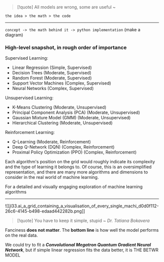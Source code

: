 > [!quote] All models are wrong, some are useful ~ 

`the idea > the math > the code`

---

`concept -> the math behind it -> python implementation` (make a diagram)

### High-level snapshot, in rough order of importance

Supervised Learning:
- Linear Regression (Simple, Supervised)
- Decision Trees (Moderate, Supervised)
- Random Forest (Moderate, Supervised)
- Support Vector Machines (Complex, Supervised)
- Neural Networks (Complex, Supervised)

Unsupervised Learning:
- K-Means Clustering (Moderate, Unsupervised)
- Principal Component Analysis (PCA) (Moderate, Unsupervised)
- Gaussian Mixture Model (GMM) (Moderate, Unsupervised)
- Hierarchical Clustering (Moderate, Unsupervised)

Reinforcement Learning:
- Q-Learning (Moderate, Reinforcement)
- Deep Q-Network (DQN) (Complex, Reinforcement)
- Proximal Policy Optimization (PPO) (Complex, Reinforcement)

Each algorithm's position on the grid would roughly indicate its complexity and the type of learning it belongs to. Of course, this is an oversimplified representation, and there are many more algorithms and dimensions to consider in the real world of machine learning.

For a detailed and visually engaging exploration of machine learning algorithms

---

![[jl33.ai_a_grid_containing_a_visualisation_of_every_single_machi_d0d0f112-26c6-4145-b498-edaad442282b.png]]

> [!quote] You have to keep it simple, stupid ~ *Dr. Tatiana Bokavera*

Fanciness **does not matter**. The **bottom line** is how well the model performs on the real data. 

We could try to fit a ***Convolutional Megatron Quantum Gradient Neural Network***, but if simple linear regression fits the data better, it is THE BETWR MODEL